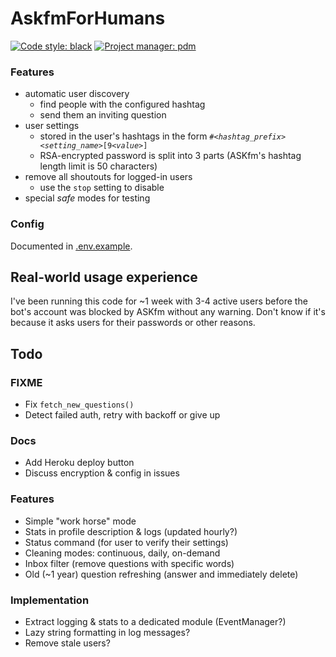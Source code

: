 # AskfmForHumans

[![Code style: black](https://img.shields.io/badge/code%20style-black-000000.svg)](https://github.com/psf/black)
[![Project manager: pdm](https://img.shields.io/badge/project%20manager-pdm-blue.svg)](https://github.com/frostming/pdm)

### Features

- automatic user discovery
  - find people with the configured hashtag
  - send them an inviting question
- user settings
  - stored in the user's hashtags in the form `#`*`<hashtag_prefix><setting_name>`*`[9`*`<value>`*`]`
  - RSA-encrypted password is split into 3 parts (ASKfm's hashtag length limit is 50 characters)
- remove all shoutouts for logged-in users
  - use the `stop` setting to disable
- special *safe* modes for testing

### Config

Documented in [.env.example](.env.example).

## Real-world usage experience

I've been running this code for ~1 week with 3-4 active users before the bot's account was blocked by ASKfm without any warning.
Don't know if it's because it asks users for their passwords or other reasons.

## Todo

### FIXME
- Fix `fetch_new_questions()`
- Detect failed auth, retry with backoff or give up

### Docs
- Add Heroku deploy button
- Discuss encryption & config in issues

### Features
- Simple "work horse" mode
- Stats in profile description & logs (updated hourly?)
- Status command (for user to verify their settings)
- Cleaning modes: continuous, daily, on-demand
- Inbox filter (remove questions with specific words)
- Old (~1 year) question refreshing (answer and immediately delete)

### Implementation
- Extract logging & stats to a dedicated module (EventManager?)
- Lazy string formatting in log messages?
- Remove stale users?
